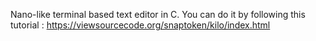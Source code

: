 Nano-like terminal based text editor in C.
You can do it by following this tutorial : https://viewsourcecode.org/snaptoken/kilo/index.html
